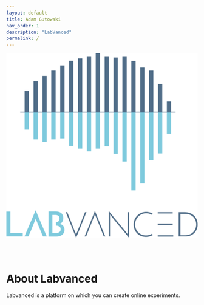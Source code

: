 ```yaml
---
layout: default
title: Adam Gutowski
nav_order: 1
description: "LabVanced"
permalink: /
---
```


![LabVanced logo](assets/images/labvanced.png)

<br/><br/>

# **About Labvanced**

Labvanced is a platform on which you can create online experiments.


